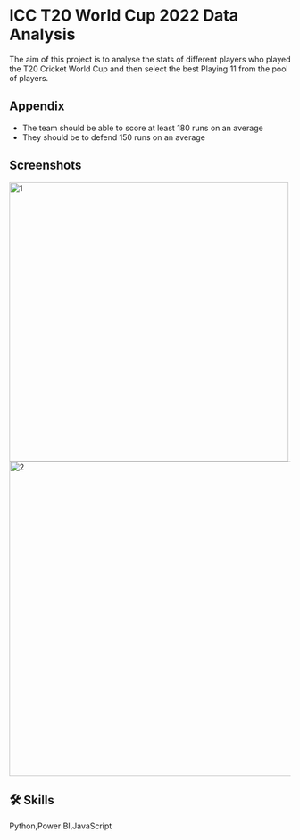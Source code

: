 
# ICC T20 World Cup 2022 Data Analysis

The aim of this project is to analyse the stats of different players who played the T20 Cricket World Cup and then select the best Playing 11 from the pool of players.




## Appendix

- The team should be able to score at least 180 runs on an average
- They should be to defend 150 runs on an average 


## Screenshots

<img width="500" alt="1" src="https://github.com/Manonmana/ICC-T20-World-Cup-2022-Data-Analysis/assets/79914856/38718339-fa94-41b0-8d6d-86ee3fc79d79">
<img width="564" alt="2" src="https://github.com/Manonmana/ICC-T20-World-Cup-2022-Data-Analysis/assets/79914856/94817c92-27a6-41b6-86fc-b9af092827fc">


## 🛠 Skills
Python,Power BI,JavaScript

